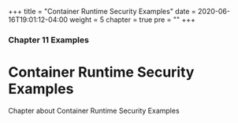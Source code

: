 +++
title = "Container Runtime Security Examples"
date = 2020-06-16T19:01:12-04:00
weight = 5
chapter = true
pre = "<b></b>"
+++

### Chapter 11 Examples

# Container Runtime Security Examples

Chapter about Container Runtime Security Examples